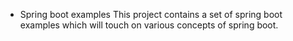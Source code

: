 * Spring boot examples
  This project contains a set of spring boot examples which will touch on various concepts of spring boot. 
